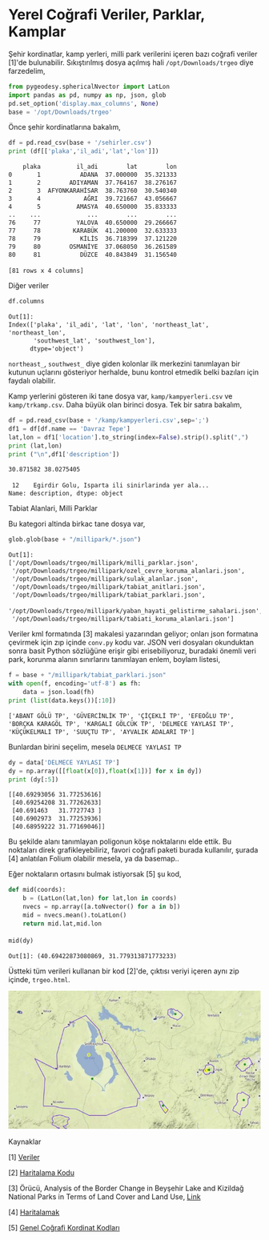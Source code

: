 # Yerel Coğrafi Veriler, Parklar, Kamplar

Şehir kordinatlar, kamp yerleri, milli park verilerini içeren bazı
coğrafi veriler [1]'de bulunabilir. Sıkıştırılmış dosya açılmış hali
`/opt/Downloads/trgeo` diye farzedelim,

```python
from pygeodesy.sphericalNvector import LatLon
import pandas as pd, numpy as np, json, glob
pd.set_option('display.max_columns', None)
base = '/opt/Downloads/trgeo'
```

Önce şehir kordinatlarına bakalım,

```python
df = pd.read_csv(base + '/sehirler.csv')
print (df[['plaka','il_adi','lat','lon']])
```

```text
    plaka          il_adi        lat        lon
0       1           ADANA  37.000000  35.321333
1       2        ADIYAMAN  37.764167  38.276167
2       3  AFYONKARAHİSAR  38.763760  30.540340
3       4            AĞRI  39.721667  43.056667
4       5          AMASYA  40.650000  35.833333
..    ...             ...        ...        ...
76     77          YALOVA  40.650000  29.266667
77     78         KARABÜK  41.200000  32.633333
78     79           KİLİS  36.718399  37.121220
79     80        OSMANİYE  37.068050  36.261589
80     81           DÜZCE  40.843849  31.156540

[81 rows x 4 columns]
```

Diğer veriler

```python
df.columns
```

```text
Out[1]: 
Index(['plaka', 'il_adi', 'lat', 'lon', 'northeast_lat', 'northeast_lon',
       'southwest_lat', 'southwest_lon'],
      dtype='object')
```

`northeast_`, `southwest_` diye giden kolonlar ilk merkezini tanımlayan
bir kutunun uçlarını gösteriyor herhalde, bunu kontrol etmedik belki bazıları
için faydalı olabilir.

Kamp yerlerini gösteren iki tane dosya var, `kamp/kampyerleri.csv` ve
`kamp/trkamp.csv`. Daha büyük olan birinci dosya. Tek bir satıra
bakalım,


```python
df = pd.read_csv(base + '/kamp/kampyerleri.csv',sep=';')
df1 = df[df.name == 'Davraz Tepe']
lat,lon = df1['location'].to_string(index=False).strip().split(",")
print (lat,lon)
print ("\n",df1['description'])
```

```text
30.871582 38.0275405

 12    Egirdir Golu, Isparta ili sinirlarinda yer ala...
Name: description, dtype: object
```

Tabiat Alanlari, Milli Parklar

Bu kategori altinda birkac tane dosya var, 

```python
glob.glob(base + "/millipark/*.json")
```

```text
Out[1]: 
['/opt/Downloads/trgeo/millipark/milli_parklar.json',
 '/opt/Downloads/trgeo/millipark/ozel_cevre_koruma_alanlari.json',
 '/opt/Downloads/trgeo/millipark/sulak_alanlar.json',
 '/opt/Downloads/trgeo/millipark/tabiat_anitlari.json',
 '/opt/Downloads/trgeo/millipark/tabiat_parklari.json',
 '/opt/Downloads/trgeo/millipark/yaban_hayati_gelistirme_sahalari.json',
 '/opt/Downloads/trgeo/millipark/tabiati_koruma_alanlari.json']
```

Veriler kml formatında [3] makalesi yazarından geliyor; onları json
formatına çevirmek için zıp içinde `conv.py` kodu var. JSON veri
dosyaları okunduktan sonra basit Python sözlüğüne erişir gibi
erisebiliyoruz, buradaki önemli veri park, korunma alanın sınırlarını
tanımlayan enlem, boylam listesi,

```python
f = base + "/millipark/tabiat_parklari.json"
with open(f, encoding='utf-8') as fh:
    data = json.load(fh)
print (list(data.keys())[:10])
```

```text
['ABANT GÖLÜ TP', 'GÜVERCİNLİK TP', 'ÇİÇEKLİ TP', 'EFEOĞLU TP', 'BORÇKA KARAGÖL TP', 'KARGALI GÖLCÜK TP', 'DELMECE YAYLASI TP', 'KÜÇÜKELMALI TP', 'SUUÇTU TP', 'AYVALIK ADALARI TP']
```

Bunlardan birini seçelim, mesela `DELMECE YAYLASI TP`

```python
dy = data['DELMECE YAYLASI TP']
dy = np.array([[float(x[0]),float(x[1])] for x in dy])
print (dy[:5])
```

```text
[[40.69293056 31.77253616]
 [40.69254208 31.77262633]
 [40.691463   31.7727743 ]
 [40.6902973  31.77253936]
 [40.68959222 31.77169046]]
```

Bu şekilde alanı tanımlayan poligonun köşe noktalarını elde ettik. Bu
noktaları direk grafikleyebiliriz, favori coğrafi paketi burada
kullanılır, şurada [4] anlatılan Folium olabilir mesela, ya da basemap..

Eğer noktaların ortasını bulmak istiyorsak [5] şu kod,

```python
def mid(coords):
    b = (LatLon(lat,lon) for lat,lon in coords)
    nvecs = np.array([a.toNvector() for a in b])
    mid = nvecs.mean().toLatLon()
    return mid.lat,mid.lon

mid(dy)
```

```text
Out[1]: (40.69422873080869, 31.779313871773233)
```

Üstteki tüm verileri kullanan bir kod [2]'de, çıktısı veriyi içeren
aynı zip içinde, `trgeo.html`.

![](trgeo.jpg)

Kaynaklar

[1] [Veriler](https://drive.google.com/uc?export=view&id=1qM0KPCZz8JlTWoJJ1-FjYYrNzCDGtoGD)

[2] [Haritalama Kodu](trgeo.py)

[3] Örücü, Analysis of the Border Change in Beyşehir Lake and Kizildağ
    National Parks in Terms of Land Cover and Land Use,
    [Link](https://dergipark.org.tr/tr/download/article-file/939738)

[4] [Haritalamak](../../2020/02/haritalamak.html)

[5] [Genel Coğrafi Kordinat Kodları](../../2018/06/genel-gps-html5-javascript-python.html)


